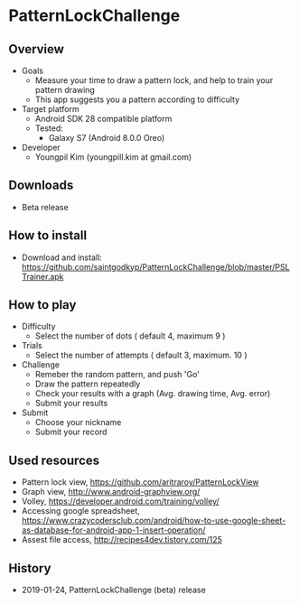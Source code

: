 # PatternLockChallenge

## Overview
- Goals
  - Measure your time to draw a pattern lock, and help to train your pattern drawing
  - This app suggests you a pattern according to difficulty  
- Target platform
  - Android SDK 28 compatible platform
  - Tested: 
     - Galaxy S7 (Android 8.0.0 Oreo)
- Developer
  - Youngpil Kim (youngpill.kim at gmail.com)

## Downloads
- Beta release

## How to install
- Download and install: https://github.com/saintgodkyp/PatternLockChallenge/blob/master/PSLTrainer.apk

## How to play
- Difficulty
    - Select the number of dots ( default 4, maximum 9 )
- Trials
    - Select the number of attempts ( default 3, maximum. 10 )
- Challenge
    - Remeber the random pattern, and push 'Go'
    - Draw the pattern repeatedly 
    - Check your results with a graph (Avg. drawing time, Avg. error)
    - Submit your results
- Submit
    - Choose your nickname
    - Submit your record

## Used resources
- Pattern lock view, https://github.com/aritraroy/PatternLockView
- Graph view, http://www.android-graphview.org/
- Volley, https://developer.android.com/training/volley/
- Accessing google spreadsheet, https://www.crazycodersclub.com/android/how-to-use-google-sheet-as-database-for-android-app-1-insert-operation/
- Assest file access, http://recipes4dev.tistory.com/125

## History
- 2019-01-24, PatternLockChallenge (beta) release
